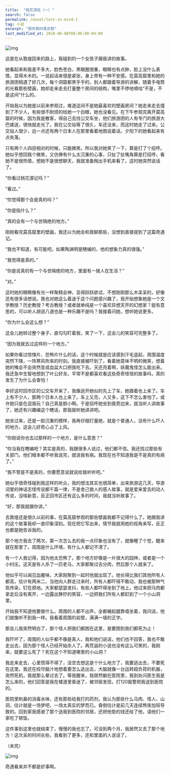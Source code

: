 ```yaml
---
title:  "桃花深处（一）"
search: false
permalink: /novel/lost-in-mind-1
tag: 小说
excerpt: "假作真时真亦假"
last_modified_at: 2018-06-08T08:06:00-04:00
---
```


![img](https://mmbiz.qpic.cn/mmbiz_jpg/fgOI29Gemll5oNOFFX75XGQPsDqxlbjG838ONuHy79Y9sn4LLMnCMyk6AeR0FKZiba6ZNylOpZ6j9mlg32uTb4w/640?wx_fmt=jpeg)

这是在从敦煌回来的路上，我碰到的一个女孩子跟我讲的故事。

她看起来和我差不多大，脸色苍白，黑眼圈很重，眼睛也有点肿，脸上没什么表情，显得木木的。一说起话来很是紧张，身上带有一种不安感。在莫高窟里和她的旅游团相遇了好几次，每个洞窟都黑乎乎的，别人都跟着导游的讲解，随着手电筒的光看那些壁画，她却走来走去打量整个房间的结构，嘴里不停地嘀咕“不是，不是这间”什么的。

开始我以为她是以前来参观过，难道这间不是她最喜欢的壁画房间？她走来走去撞到了不少人，有些很不耐烦的给她一个白眼，她也没看见。在下午参观完离开莫高窟的时候，因为我是散客，得自己去找公交车坐，他们旅游团的人有专门的旅游大巴接送，很快就走光了。我在公交站等了很久，车还没来，而这时她走了过来。公交站人很少，远一点还有两个日本人在那里看着地图说着话。夕阳下的她看起来有点失落。

只有两个人四目相对的时候，只能微笑。所以我对她笑了一下，算是打了个招呼。她似乎想回我个微笑，又仿佛有什么太沉重的心事，只扯了扯嘴角算是打招呼。看她不是很热情，想她不是很想聊天，我就准备掏出手机来看了。这时她突然说话了。

“你看过桃花源记吗？”

“看过。”

“你觉得那个会是真的吗？”

“你是指什么？”

“真的会有一个与世隔绝的地方。”

刚刚看完莫高窟里的壁画，我还以为她会和我聊那些，没想到直接提到了这篇奇遇记。

“我也不知道，有可能吧。如果陶渊明是瞎编的，他的想象力真的很强。”

“我觉得是真的。”

“你是说真的有一个与世隔绝的地方，里面有一拨人在生活？”

“对。”

这时她的眼睛像有光一样聚精会神，显得跃跃欲试，不想刚刚那么木呆呆的，好像还有很多话想说。我也对她这么着迷于这个问题感兴趣了，我开始想象她是一个文学教授？历史教授？考古教授？或者就单纯是一个喜欢异想天开的幻想家？挺有意思的，可以听人胡说八道也是一种乐趣不是吗？我接着问她，想听她说更多。

“你为什么会这么想？”

这会儿她转过整个身子，直勾勾盯着我，笑了一下，这会儿的笑容可完整多了。

“因为我就去过这样的一个地方。”

如果你看过惊悚片、恐怖片什么的话，这个时候就是应该感到汗毛竖起，周围温度突然下降，一阵寒风吹来的时刻。我直接被吓到了，看着她意味不明的微笑，想着她的嘴会不会突然变成血盆大口把我吃下去。天还亮着啊，妖魔鬼怪怎么能出来。我还急中生智地想到了叶公好龙，平常不是都喜欢看这些奇奇怪怪的故事吗，真的发生了为什么会害怕！

幸好这时回市区的公交车开来了，我像逃开她似的先上了车，她跟着也上来了。车上有不少人，那两个日本人也上来了。车上又亮，人又多，这下不怎么害怕了。或许她只是在逗我玩？自己真是胆小啊。于是招呼她坐到我旁边来，就当听人讲故事了，她还有兴趣编这个瞎话，那我就听她讲讲吧。

她坐过来，还是一脸沉重的模样，我再仔细打量她，就是个普通人，没有什么吓人的地方。这会儿好奇心占了上风。

“你刚说你也去过那样的一个地方，是什么意思？”

“你当我在瞎编吧？其实是真的，我跟很多人说过，他们都不信。我还找过那些有关部门，他们根本都不听我说完，就说我有病。我现在也不知道我是不是真的有病了。”

“我不管是不是真的，你要愿意说就说给我听听吧。”

她似乎很奇怪碰到我这样的听众，我的想法其实也很简单，出来旅游这几天，导游词里的神话志怪传说都千篇一律，不是舍己救人的感人故事，就是爱来爱去的动人传说，没啥新意，反正回市区还有这么多的时间，我就当听故事了。

“好，那我就跟你讲。”

去敦煌还是很久以前的事，在莫高窟参观的那些壁画我都不记得什么了。她跟我讲的这个故事我却一直印象深刻。现在把它写出来，情节我就用她的视角来写，反正也都是她告诉我的。

那个地方我去了两次，第一次怎么去的我一点印象也没有了，就像睡了个觉，醒来就在那里了。周围是什么环境，有什么人都记不清了。

有一个人我记得，因为他太恐怖了。那个地方好像是一片很大的园林，或者是一个小村庄。这天是有人杀了一匹老马，大家都聚过去分肉，然后那个人就来了。

他似乎可以闻见血腥味，大家刚聚到一起时他就出现了。他长得比我们其他所有人都高，估计有两米二，当他向人群走过来时，所有人都吓得不敢动，我也被那种气氛传染，钉在原地。大家都瑟瑟发抖，有些人都吓得坐到了地上。他过来把马肉都拿走后没有离开，一边露出狰狞的笑容，一边把我们所有人都赶到了一个小山洞里。

开始我不知道他要做什么，周围的人都不出声，全都蜷起腿靠墙坐着，我问话，他们就像听不到我一样。我看着周围的岩壁，满满一墙的正字。

那会儿我突然明白了，那个怪人把我们都困在这里，是要困到我们都死为止！

我吓坏了，周围的人似乎都不像是真人，我和他们说话，他们也不回答，我也不敢走出去，因为那个怪人已经开始杀人了。再荒诞的小说也没有这么可笑的，我刚来，就要这么死了？死在这个不知道哪里的小山洞？

我走来走去，心里慌得不得了，没空去想这是个什么地方了，我要逃出去，不要死在这里。我还在绞尽脑汁地想着要怎么逃出去，大脑就像一台运转超负荷的机器，突然死机，我就那么晕过去了。等我醒来，我居然躺在医院里，我到处问医生我是怎么来的，他们回答是我在楼道里昏迷了，被邻居发现，打120报警把我送到医院的。

医院里刺鼻的消毒水味，还有那些给我打的药剂，我认为那些什么马肉、怪人、山洞，估计就是一场梦吧，一场太真实的梦而已。昏倒估计是前几天连续熬夜加班导致的。回到家我感谢了那个送我到医院的邻居，还把他垫的钱还给了他，请他们一家吃了顿饭。

这件事到这里也就结束了，慢慢的我也忘了。可没到两个月，我居然又去了那个地方！这次呆的时间长些，我看到了更多，还和里面的人说话了。

（未完）

![img](https://mmbiz.qpic.cn/mmbiz_jpg/fgOI29GemlkxW9I2jKYYtE1MPIMeqKctNFA0o4tb38k5kUGpxDdy89enrOE8Qkrmh8pJuA7Nh1QicmUMsWL3f6w/640?wx_fmt=jpeg)

奇遇看来并不都是好事啊。